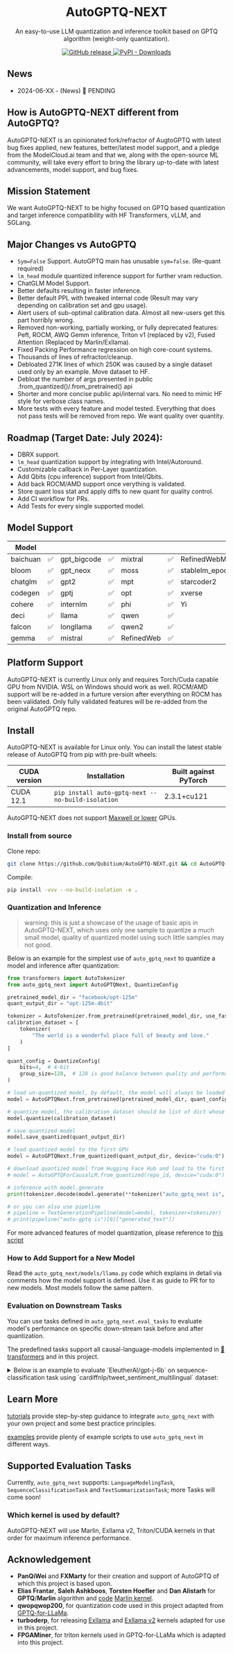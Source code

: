 <h1 align="center">AutoGPTQ-NEXT</h1>
<p align="center">An easy-to-use LLM quantization and inference toolkit based on GPTQ algorithm (weight-only quantization).</p>
<p align="center">
    <a href="https://github.com/Qubitium/AutoGPTQ/releases">
        <img alt="GitHub release" src="https://img.shields.io/github/release/Qubitium/AutoGPTQ.svg">
    </a>
    <a href="https://pypi.org/project/auto-gptq/">
        <img alt="PyPI - Downloads" src="https://img.shields.io/pypi/dd/auto-gptq-next">
    </a>
</p>

## News

- 2024-06-XX - (News)   🤗 PENDING

## How is AutoGPTQ-NEXT different from AutoGPTQ?

AutoGPTQ-NEXT is an opinionated fork/refractor of AugtoGPTQ with latest bug fixes applied, new features, better/latest model support, and a pledge from the ModelCloud.ai team and that we, along with the open-source ML community, will take every effort to bring the library up-to-date with latest advancements, model support, and bug fixes.

## Mission Statement

We want AutoGPTQ-NEXT to be highy focused on GPTQ based quantization and target inference compatibility with HF Transformers, vLLM, and SGLang. 

## Major Changes vs AutoGPTQ

* `Sym=False` Support. AutoGPTQ main has unusable `sym=false`. (Re-quant required)
* `lm_head` module quantized inference support for further vram reduction.
* ChatGLM Model Support.
* Better defaults resulting in faster inference.
* Better default PPL with tweaked internal code (Result may vary depending on calibration set and gpu usage).
* Alert users of sub-optimal calibration data. Almost all new-users get this part horribly wrong.
* Removed non-working, partially working, or fully deprecated features: Peft, ROCM, AWQ Gemm inference, Triton v1 (replaced by v2), Fused Attention (Replaced by Marlin/Exllama).
* Fixed Packing Performance regression on high core-count systems.
* Thousands of lines of refractor/cleanup.
* Debloated 271K lines of which 250K was caused by a single dataset used only by an example. Move dataset to HF.
* Debloat the number of args presented in public .from_quantized()/.from_pretrained() api
* Shorter and more concise public api/internal vars. No need to mimic HF style for verbose class names. 
* More tests with every feature and model tested. Everything that does not pass tests will be removed from repo. We want quality over quantity.

## Roadmap (Target Date: July 2024):

* DBRX support.
* `lm_head` quantization support by integrating with Intel/Autoround.
* Customizable callback in Per-Layer quantization.
* Add Qbits (cpu inference) support from Intel/Qbits.
* Add back ROCM/AMD support once verything is validated.
* Store quant loss stat and apply diffs to new quant for quality control.
* Add CI workflow for PRs.
* Add Tests for every single supported model.


## Model Support 

| Model            |    |              |    |              |    |                  |    |
|------------------|----|--------------|----|--------------|----|------------------|----|
| baichuan         | ✅ | gpt_bigcode  | ✅ | mixtral     | ✅ | RefinedWebModel  | ✅ |
| bloom            | ✅ | gpt_neox     | ✅ | moss        | ✅ | stablelm_epoch   | ✅ |
| chatglm          | ✅ | gpt2         | ✅ | mpt         | ✅ | starcoder2       | ✅ |
| codegen          | ✅ | gptj         | ✅ | opt         | ✅ | xverse           | ✅ |
| cohere           | ✅ | internlm     | ✅ | phi         | ✅ | Yi               | ✅ |
| deci             | ✅ | llama        | ✅ | qwen        | ✅ |                  |    |
| falcon           | ✅ | longllama    | ✅ | qwen2       | ✅ |                  |    |
| gemma            | ✅ | mistral      | ✅ | RefinedWeb  | ✅ |                  |    |


## Platform Support
AutoGPTQ-NEXT is currently Linux only and requires Torch/Cuda capable GPU from NVIDIA. WSL on Windows should work as well. ROCM/AMD support will be re-added in a furture version after everything on ROCM has been validated. Only fully validated features will be re-added from the original AutoGPTQ repo. 

## Install

AutoGPTQ-NEXT is available for Linux only. You can install the latest stable release of AutoGPTQ from pip with pre-built wheels:

| CUDA version | Installation                                                                                      | Built against PyTorch |
|-------------------|---------------------------------------------------------------------------------------------------|-----------------------|
| CUDA 12.1         | `pip install auto-gptq-next --no-build-isolation`                                                                            | 2.3.1+cu121           |


AutoGPTQ-NEXT does not support [Maxwell or lower](https://qiita.com/uyuni/items/733a93b975b524f89f46) GPUs.

### Install from source

Clone repo:
```bash
git clone https://github.com/Qubitium/AutoGPTQ-NEXT.git && cd AutoGPTQ-NEXT
```

Compile:
```bash
pip install -vvv --no-build-isolation -e .
```

### Quantization and Inference

> warning: this is just a showcase of the usage of basic apis in AutoGPTQ-NEXT, which uses only one sample to quantize a much small model, quality of quantized model using such little samples may not good.

Below is an example for the simplest use of `auto_gptq_next` to quantize a model and inference after quantization:

```py
from transformers import AutoTokenizer
from auto_gptq_next import AutoGPTQNext, QuantizeConfig

pretrained_model_dir = "facebook/opt-125m"
quant_output_dir = "opt-125m-4bit"

tokenizer = AutoTokenizer.from_pretrained(pretrained_model_dir, use_fast=True)
calibration_dataset = [
    tokenizer(
        "The world is a wonderful place full of beauty and love."
    )
]

quant_config = QuantizeConfig(
    bits=4,  # 4-bit
    group_size=128,  # 128 is good balance between quality and performance
)

# load un-quantized model, by default, the model will always be loaded into CPU memory
model = AutoGPTQNext.from_pretrained(pretrained_model_dir, quant_config)

# quantize model, the calibration_dataset should be list of dict whose keys can only be "input_ids" and "attention_mask"
model.quantize(calibration_dataset)

# save quantized model
model.save_quantized(quant_output_dir)

# load quantized model to the first GPU
model = AutoGPTQNext.from_quantized(quant_output_dir, device="cuda:0")

# download quantized model from Hugging Face Hub and load to the first GPU
# model = AutoGPTQForCausalLM.from_quantized(repo_id, device="cuda:0")

# inference with model.generate
print(tokenizer.decode(model.generate(**tokenizer("auto_gptq_next is", return_tensors="pt").to(model.device))[0]))

# or you can also use pipeline
# pipeline = TextGenerationPipeline(model=model, tokenizer=tokenizer)
# print(pipeline("auto-gptq is")[0]["generated_text"])
```

For more advanced features of model quantization, please reference to [this script](examples/quantization/quant_with_alpaca.py)

### How to Add Support for a New Model

Read the `auto_gptq_next/models/llama.py` code which explains in detail via comments how the model support is defined. Use it as guide to PR for to new models. Most models follow the same pattern.

### Evaluation on Downstream Tasks

You can use tasks defined in `auto_gptq_next.eval_tasks` to evaluate model's performance on specific down-stream task before and after quantization.

The predefined tasks support all causal-language-models implemented in [🤗 transformers](https://github.com/huggingface/transformers) and in this project.

<details>

<summary>Below is an example to evaluate `EleutherAI/gpt-j-6b` on sequence-classification task using `cardiffnlp/tweet_sentiment_multilingual` dataset:</summary>

```python
from functools import partial

import datasets
from transformers import AutoTokenizer, AutoModelForCausalLM, GenerationConfig
from auto_gptq_next import AutoGPTQNext, QuantizeConfig
from auto_gptq_next.eval_tasks import SequenceClassificationTask

MODEL = "EleutherAI/gpt-j-6b"
DATASET = "cardiffnlp/tweet_sentiment_multilingual"
TEMPLATE = "Question:What's the sentiment of the given text? Choices are {labels}.\nText: {text}\nAnswer:"
ID2LABEL = {
    0: "negative",
    1: "neutral",
    2: "positive"
}
LABELS = list(ID2LABEL.values())


def ds_refactor_fn(samples):
    text_data = samples["text"]
    label_data = samples["label"]

    new_samples = {"prompt": [], "label": []}
    for text, label in zip(text_data, label_data):
        prompt = TEMPLATE.format(labels=LABELS, text=text)
        new_samples["prompt"].append(prompt)
        new_samples["label"].append(ID2LABEL[label])

    return new_samples


#  model = AutoModelForCausalLM.from_pretrained(MODEL).eval().half().to("cuda:0")
model = AutoGPTQNext.from_pretrained(MODEL, QuantizeConfig())
tokenizer = AutoTokenizer.from_pretrained(MODEL)

task = SequenceClassificationTask(
    model=model,
    tokenizer=tokenizer,
    classes=LABELS,
    data_name_or_path=DATASET,
    prompt_col_name="prompt",
    label_col_name="label",
    **{
        "num_samples": 1000,  # how many samples will be sampled to evaluation
        "sample_max_len": 1024,  # max tokens for each sample
        "block_max_len": 2048,  # max tokens for each data block
        # function to load dataset, one must only accept data_name_or_path as input
        # and return datasets.Dataset
        "load_fn": partial(datasets.load_dataset, name="english"),
        # function to preprocess dataset, which is used for datasets.Dataset.map,
        # must return Dict[str, list] with only two keys: [prompt_col_name, label_col_name]
        "preprocess_fn": ds_refactor_fn,
        # truncate label when sample's length exceed sample_max_len
        "truncate_prompt": False
    }
)

# note that max_new_tokens will be automatically specified internally based on given classes
print(task.run())

# self-consistency
print(
    task.run(
        generation_config=GenerationConfig(
            num_beams=3,
            num_return_sequences=3,
            do_sample=True
        )
    )
)
```

</details>

## Learn More

[tutorials](docs/tutorial) provide step-by-step guidance to integrate `auto_gptq_next` with your own project and some best practice principles.

[examples](examples/README.md) provide plenty of example scripts to use `auto_gptq_next` in different ways.

## Supported Evaluation Tasks

Currently, `auto_gptq_next` supports: `LanguageModelingTask`, `SequenceClassificationTask` and `TextSummarizationTask`; more Tasks will come soon!

### Which kernel is used by default?

AutoGPTQ-NEXT will use Marlin, Exllama v2, Triton/CUDA kernels in that order for maximum inference performance.

## Acknowledgement

* **PanQiWei** and **FXMarty** for their creation and support of AutoGPTQ of which this project is based upon.
* **Elias Frantar**, **Saleh Ashkboos**, **Torsten Hoefler** and **Dan Alistarh** for **GPTQ**/**Marlin** algorithm and [code](https://github.com/IST-DASLab/gptq) [Marlin kernel](https://github.com/IST-DASLab/marlin).
* **qwopqwop200**, for quantization code used in this project adapted from [GPTQ-for-LLaMa](https://github.com/qwopqwop200/GPTQ-for-LLaMa/tree/cuda).
* **turboderp**, for releasing [Exllama](https://github.com/turboderp/exllama) and [Exllama v2](https://github.com/turboderp/exllamav2) kernels adapted for use in this project.
* **FPGAMiner**, for triton kernels used in GPTQ-for-LLaMa which is adapted into this project.
